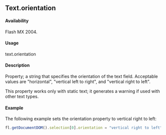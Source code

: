 ## Text.orientation

#### Availability

Flash MX 2004.

#### Usage

text.orientation

#### Description

Property; a string that specifies the orientation of the text field. Acceptable values are "horizontal", "vertical left to right", and "vertical right to left".

This property works only with static text; it generates a warning if used with other text types.

#### Example

The following example sets the orientation property to vertical right to left:
```javascript
fl.getDocumentDOM().selection[0].orientation = "vertical right to left";
```